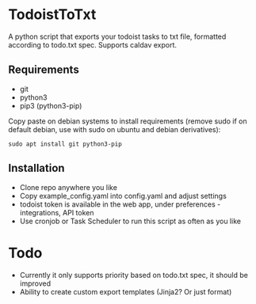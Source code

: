 # TodoistToTxt

 A python script that exports your todoist tasks to txt file, formatted according to todo.txt spec.
 Supports caldav export.
 
## Requirements
- git
- python3
- pip3 (python3-pip)

Copy paste on debian systems to install requirements (remove sudo if on default debian, use with sudo on ubuntu and debian derivatives):
```
sudo apt install git python3-pip
```
 
## Installation 
 
- Clone repo anywhere you like
- Copy example_config.yaml into config.yaml and adjust settings
- todoist token is available in the web app, under preferences - integrations, API token
- Use cronjob or Task Scheduler to run this script as often as you like


# Todo

- Currently it only supports priority based on todo.txt spec, it should be improved
- Ability to create custom export templates (Jinja2? Or just format)